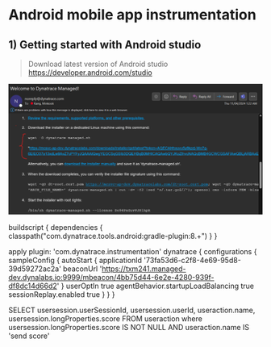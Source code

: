 # Android mobile app instrumentation

## 1) Getting started with Android studio
> Download latest version of Android studio
https://developer.android.com/studio

![installation guide](https://github.com/hakansuku/D1APACTraining/blob/main/images/managed/installationmail.png?raw=true)

buildscript {
    dependencies {
        classpath("com.dynatrace.tools.android:gradle-plugin:8.+")
    }
}

apply plugin: 'com.dynatrace.instrumentation'
dynatrace {
    configurations {
        sampleConfig {
            autoStart {
                applicationId '73fa53d6-c2f8-4e69-95d8-39d59272ac2a'
                beaconUrl 'https://txm241.managed-dev.dynalabs.io:9999/mbeacon/4bb75d44-6e2e-4280-939f-df8dc14d66d2'
            }
            userOptIn true
            agentBehavior.startupLoadBalancing true
            sessionReplay.enabled true
        }
    }
}

SELECT usersession.userSessionId, usersession.userId, useraction.name, usersession.longProperties.score FROM useraction where usersession.longProperties.score IS NOT NULL AND useraction.name IS 'send score'
